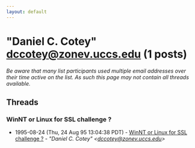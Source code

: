 ```yaml
---
layout: default
---
```


# "Daniel C. Cotey" <dccotey@zonev.uccs.edu> (1 posts)

_Be aware that many list participants used multiple email addresses over their time active on the list. As such this page may not contain all threads available._

## Threads

### WinNT or Linux for SSL challenge ?
+ 1995-08-24 (Thu, 24 Aug 95 13:04:38 PDT) - [WinNT or Linux for SSL challenge ?](/archive/1995/08/365e0385da8050b54fe4f65958b999d1afa269a051faa735743b477dd3ca6f48) - _"Daniel C. Cotey" \<dccotey@zonev.uccs.edu\>_

